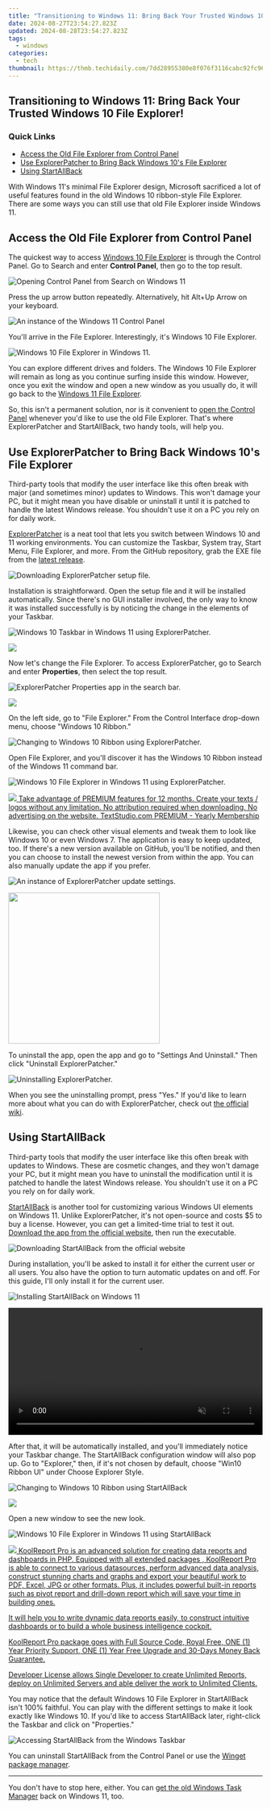 ```yaml
---
title: "Transitioning to Windows 11: Bring Back Your Trusted Windows 10 File Explorer!"
date: 2024-08-27T23:54:27.823Z
updated: 2024-08-28T23:54:27.823Z
tags:
  - windows
categories:
  - tech
thumbnail: https://thmb.techidaily.com/7dd28955380e8f076f3116cabc92fc969f652f83985c018ac1bb6ff108bf9534.jpg
---
```


## Transitioning to Windows 11: Bring Back Your Trusted Windows 10 File Explorer!

### Quick Links

* [Access the Old File Explorer from Control Panel](https://android-transfer.techidaily.com/in-2024-4-ways-to-transfer-music-from-realme-12-pro-5g-to-iphone-drfone-by-drfone-transfer-from-android-transfer-from-android/)
* [Use ExplorerPatcher to Bring Back Windows 10's File Explorer](https://vp-tips.techidaily.com/new-in-2024-leading-websites-for-acoustic-phone-alerts/)
* [Using StartAllBack](https://android-location.techidaily.com/for-people-wanting-to-mock-gps-on-vivo-y17s-devices-drfone-by-drfone-virtual/)

 With Windows 11's minimal File Explorer design, Microsoft sacrificed a lot of useful features found in the old Windows 10 ribbon-style File Explorer. There are some ways you can still use that old File Explorer inside Windows 11.

##  Access the Old File Explorer from Control Panel

 The quickest way to access [Windows 10 File Explorer](https://youtube-web.techidaily.com/ed-2024-approved-streamers-financial-health-check-in-youtubers/) is through the Control Panel. Go to Search and enter **Control Panel**, then go to the top result.

![Opening Control Panel from Search on Windows 11](https://static1.howtogeekimages.com/wordpress/wp-content/uploads/2024/07/opening-control-panel-from-search-on-windows-11.png) 

 Press the up arrow button repeatedly. Alternatively, hit Alt+Up Arrow on your keyboard.

![An instance of the Windows 11 Control Panel](https://static1.howtogeekimages.com/wordpress/wp-content/uploads/2024/07/windows-11-control-panel.png) 

 You'll arrive in the File Explorer. Interestingly, it's Windows 10 File Explorer.

![Windows 10 File Explorer in Windows 11.](https://static1.howtogeekimages.com/wordpress/wp-content/uploads/2024/07/windows-10-file-explorer-in-windows-11.png) 

 You can explore different drives and folders. The Windows 10 File Explorer will remain as long as you continue surfing inside this window. However, once you exit the window and open a new window as you usually do, it will go back to the [Windows 11 File Explorer](https://twitter-videos.techidaily.com/efficiency-in-social-media-sharing-tweets-with-snapchat/).

 So, this isn't a permanent solution, nor is it convenient to [open the Control Panel](https://facebook-clips.techidaily.com/seamless-media-exchange-transferring-facebook-content-to-whatsapp-for-2024/) whenever you'd like to use the old File Explorer. That's where ExplorerPatcher and StartAllBack, two handy tools, will help you.

##  Use ExplorerPatcher to Bring Back Windows 10's File Explorer

 Third-party tools that modify the user interface like this often break with major (and sometimes minor) updates to Windows. This won't damage your PC, but it might mean you have disable or uninstall it until it is patched to handle the latest Windows release. You shouldn't use it on a PC you rely on for daily work.

[ExplorerPatcher](https://github.com/valinet/ExplorerPatcher) is a neat tool that lets you switch between Windows 10 and 11 working environments. You can customize the Taskbar, System tray, Start Menu, File Explorer, and more. From the GitHub repository, grab the EXE file from the [latest release](https://github.com/valinet/ExplorerPatcher/releases/tag/22621.3527.65.5%5F6f6666b).

![Downloading ExplorerPatcher setup file.](https://static1.howtogeekimages.com/wordpress/wp-content/uploads/2024/07/downloading-explorerpatcher-setup-file.png) 

 Installation is straightforward. Open the setup file and it will be installed automatically. Since there's no GUI installer involved, the only way to know it was installed successfully is by noticing the change in the elements of your Taskbar.

![Windows 10 Taskbar in Windows 11 using ExplorerPatcher.](https://static1.howtogeekimages.com/wordpress/wp-content/uploads/2024/07/windows-10-taskbar-in-windows-11-using-explorerpatcher.png) 

<!-- affiliate ads begin -->
<a href="https://estore.winxdvd.com/order/checkout.php?PRODS=12653853&QTY=1&AFFILIATE=108875&CART=1"><img src="https://secure.avangate.com/images/merchant/bcb41ccdc4363c6848a1d760f26c28a0/products/14_videoproc-converter-ai-box.png" border="0"></a>
<!-- affiliate ads end -->
 Now let's change the File Explorer. To access ExplorerPatcher, go to Search and enter **Properties**, then select the top result.

![ExplorerPatcher Properties app in the search bar.](https://static1.howtogeekimages.com/wordpress/wp-content/uploads/2024/07/explorerpatcher-properties.png) 

<!-- affiliate ads begin -->
<a href="https://store.movavi.com/affiliate.php?ACCOUNT=MOVAVI&AFFILIATE=108875&PATH=https%3A%2F%2Fwww.movavi.com%3FAFFILIATE%3D108875%26RESOURCE%3DMovavi%2BVideo%2BEditor%2Bbox"><img src="https://mcusercontent.com/0885a03ded3d480dca9287f12/images/6d3207fd-9f15-4c21-f0ad-59c68e6a7e2a.png" border="0"></a>
<!-- affiliate ads end -->
 On the left side, go to "File Explorer." From the Control Interface drop-down menu, choose "Windows 10 Ribbon."

![Changing to Windows 10 Ribbon using ExplorerPatcher.](https://static1.howtogeekimages.com/wordpress/wp-content/uploads/2024/07/changing-to-windows-10-ribbon-using-explorerpatcher.png) 

 Open File Explorer, and you'll discover it has the Windows 10 Ribbon instead of the Windows 11 command bar.

![Windows 10 File Explorer in Windows 11 using ExplorerPatcher.](https://static1.howtogeekimages.com/wordpress/wp-content/uploads/2024/07/windows-10-file-explorer-in-windows-11-using-explorerpatcher.png) 

<!-- affiliate ads begin -->
<a href="https://secure.textstudio.com/order/checkout.php?PRODS=35633309&QTY=1&AFFILIATE=108875&CART=1"> <img src="https://secure.avangate.com/images/merchant/d6eb8222c9718486bdabce8b897380f7/products/3_premium-icon.png" border="0"> Take advantage of PREMIUM features for 12 months. 
Create your texts / logos without any limitation. 
No attribution required when downloading. 
No advertising on the website. 
 TextStudio.com  PREMIUM - Yearly Membership</a>
<!-- affiliate ads end -->
 Likewise, you can check other visual elements and tweak them to look like Windows 10 or even Windows 7\. The application is easy to keep updated, too. If there's a new version available on GitHub, you'll be notified, and then you can choose to install the newest version from within the app. You can also manually update the app if you prefer.

![An instance of ExplorerPatcher update settings.](https://static1.howtogeekimages.com/wordpress/wp-content/uploads/2024/07/explorerpatcher-updates.png) 

<!-- affiliate ads begin -->
<a href="https://natural-cycles.sjv.io/c/5597632/2072199/17885" target="_top" id="2072199"><img src="//a.impactradius-go.com/display-ad/17885-2072199" border="0" alt="" width="300" height="300"/></a><img height="0" width="0" src="https://imp.pxf.io/i/5597632/2072199/17885" style="position:absolute;visibility:hidden;" border="0" />
<!-- affiliate ads end -->
 To uninstall the app, open the app and go to "Settings And Uninstall." Then click "Uninstall ExplorerPatcher."

![Uninstalling ExplorerPatcher.](https://static1.howtogeekimages.com/wordpress/wp-content/uploads/2024/07/uninstalling-explorerpatcher.png) 

 When you see the uninstalling prompt, press "Yes." If you'd like to learn more about what you can do with ExplorerPatcher, check out [the official wiki](https://github.com/valinet/ExplorerPatcher/wiki/All-features).

##  Using StartAllBack

 Third-party tools that modify the user interface like this often break with updates to Windows. These are cosmetic changes, and they won't damage your PC, but it might mean you have to uninstall the modification until it is patched to handle the latest Windows release. You shouldn't use it on a PC you rely on for daily work.

[StartAllBack](https://www.startallback.com/) is another tool for customizing various Windows UI elements on Windows 11\. Unlike ExplorerPatcher, it's not open-source and costs $5 to buy a license. However, you can get a limited-time trial to test it out. [Download the app from the official website](http://www.startallback.com/), then run the executable. 

![Downloading StartAllBack from the official website](https://static1.howtogeekimages.com/wordpress/wp-content/uploads/2024/07/downloading-startallback.png) 

 During installation, you'll be asked to install it for either the current user or all users. You also have the option to turn automatic updates on and off. For this guide, I'll only install it for the current user.

![Installing StartAllBack on Windows 11](https://static1.howtogeekimages.com/wordpress/wp-content/uploads/2024/07/installing-startallback-on-windows-11.png) 

<!-- affiliate ads begin -->
<a href="https://secure.2checkout.com/order/checkout.php?PRODS=36506229&QTY=1&AFFILIATE=108875&CART=1"><video width="100%" height="" class="rounded-t-md shadow-lg relative z-20" controls="" autoplay="" loop="" muted="" playsinline="" webkit-playinginline="">
<source type="video/mp4" src="https://aidaform.com/images/videos/aidaform-welcome-site.mp4"><source type="video/webm" src="https://aidaform.com/images/videos/aidaform-welcome-site.webm"></video></a>
<!-- affiliate ads end -->
 After that, it will be automatically installed, and you'll immediately notice your Taskbar change. The StartAllBack configuration window will also pop up. Go to "Explorer," then, if it's not chosen by default, choose "Win10 Ribbon UI" under Choose Explorer Style.

![Changing to Windows 10 Ribbon using StartAllBack](https://static1.howtogeekimages.com/wordpress/wp-content/uploads/2024/07/changing-to-windows-10-ribbon-using-startallback.png) 

<!-- affiliate ads begin -->
<a href="https://shop.systoolsgroup.com/affiliate.php?ACCOUNT=SYSTOOBY&AFFILIATE=108875&PATH=https%3A%2F%2Fwww.systoolsgroup.com%3FAFFILIATE%3D108875%26RESOURCE%3DSysTools%2BOST%2BRecovery"><img src="https://www.systoolsgroup.com/box/ost-recovery.png" border="0"></a>
<!-- affiliate ads end -->
 Open a new window to see the new look.

![Windows 10 File Explorer in Windows 11 using StartAllBack](https://static1.howtogeekimages.com/wordpress/wp-content/uploads/2024/07/windows-10-file-explorer-in-windows-11-using-startallback.png) 

<!-- affiliate ads begin -->
<a href="https://secure.2checkout.com/order/checkout.php?PRODS=4737285&QTY=1&AFFILIATE=108875&CART=1"><img src="https://secure.avangate.com/images/merchant/b2f83c409ce63012229fb9cd465bdcfe/products/copy_reporting_system.png" border="0">  KoolReport Pro  is an advanced solution for creating data reports and dashboards in PHP. Equipped with all  extended packages , KoolReport Pro is able to connect to various datasources, perform advanced data analysis, construct stunning charts and graphs and export your beautiful work to PDF, Excel, JPG or other formats. Plus, it includes powerful built-in reports such as pivot report and drill-down report which will save your time in building ones. 

 It will help you to write dynamic data reports easily, to construct intuitive dashboards or to build a whole business intelligence cockpit. 

  KoolReport Pro  package goes with Full Source Code, Royal Free, ONE (1) Year Priority Support, ONE (1) Year Free Upgrade and 30-Days Money Back Guarantee. 

  Developer License  allows  Single Developer  to create Unlimited Reports, deploy on Unlimited Servers and able deliver the work to Unlimited Clients. </a>
<!-- affiliate ads end -->
 You may notice that the default Windows 10 File Explorer in StartAllBack isn't 100% faithful. You can play with the different settings to make it look exactly like Windows 10\. If you'd like to access StartAllBack later, right-click the Taskbar and click on "Properties."

![Accessing StartAllBack from the Windows Taskbar](https://static1.howtogeekimages.com/wordpress/wp-content/uploads/2024/07/accessing-startallback-from-the-windows-taskbar.png) 

 You can uninstall StartAllBack from the Control Panel or use the [Winget package manager](https://activate-lock.techidaily.com/3-effective-ways-to-bypass-activation-lock-on-iphone-xs-by-drfone-ios/).

---

 You don't have to stop here, either. You can [get the old Windows Task Manager](https://some-guidance.techidaily.com/updated-unleash-creative-potential-the-ultimate-hdr-guide/) back on Windows 11, too.

<ins class="adsbygoogle"
     style="display:block"
     data-ad-format="autorelaxed"
     data-ad-client="ca-pub-7571918770474297"
     data-ad-slot="1223367746"></ins>



<ins class="adsbygoogle"
     style="display:block"
     data-ad-client="ca-pub-7571918770474297"
     data-ad-slot="8358498916"
     data-ad-format="auto"
     data-full-width-responsive="true"></ins>


